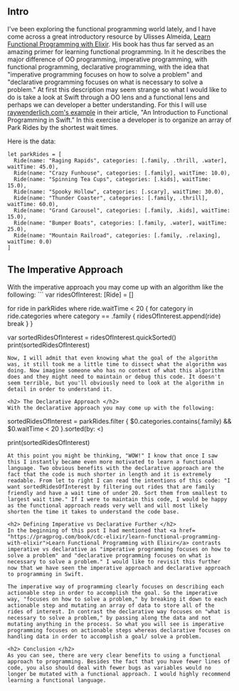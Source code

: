 <h2> Intro </h2>
I've been exploring the functional programming world lately, and I have come across a great introductory resource by Ulisses Almeida, <a href= "https://pragprog.com/book/cdc-elixir/learn-functional-programming-with-elixir">Learn Functional Programming with Elixir</a>. His book has thus far served as an amazing primer for learning functional programming. In it he describes the major difference of OO programming, imperative programming, with functional programming, declarative programming, with the idea that "imperative programming focuses on how to solve a problem" and "declarative programming focuses on what is necessary to solve a problem." At first this description may seem strange so what I would like to do is take a look at Swift through a OO lens and a functional lens and perhaps we can developer a better understanding. For this I will use <a href = "https://www.raywenderlich.com/157123/introduction-functional-programming-swift-2">raywenderlich.com's example</a> in their article, "An Introduction to Functional Programming in Swift." In this exercise a developer is to organize an array of Park Rides by the shortest wait times.

Here is the data:
```
let parkRides = [
  Ride(name: "Raging Rapids", categories: [.family, .thrill, .water], waitTime: 45.0),
  Ride(name: "Crazy Funhouse", categories: [.family], waitTime: 10.0),
  Ride(name: "Spinning Tea Cups", categories: [.kids], waitTime: 15.0),
  Ride(name: "Spooky Hollow", categories: [.scary], waitTime: 30.0),
  Ride(name: "Thunder Coaster", categories: [.family, .thrill], waitTime: 60.0),
  Ride(name: "Grand Carousel", categories: [.family, .kids], waitTime: 15.0),
  Ride(name: "Bumper Boats", categories: [.family, .water], waitTime: 25.0),
  Ride(name: "Mountain Railroad", categories: [.family, .relaxing], waitTime: 0.0)
]
```

<h2> The Imperative Approach </h2>
With the imperative approach you may come up with an algorithm like the following:
```
var ridesOfInterest: [Ride] = []

for ride in parkRides where ride.waitTime < 20 {
   for category in ride.categories where category == .family {
       ridesOfInterest.append(ride)
       break
   }
}

var sortedRidesOfInterest = ridesOfInterest.quickSorted()
print(sortedRidesOfInterest)
```
Now, I will admit that even knowing what the goal of the algorithm was, it still took me a little time to dissect what the algorithm was doing. Now imagine someone who has no context of what this algorithm does and they might need to maintain or debug this code. It doesn't seem terrible, but you'll obviously need to look at the algorithm in detail in order to understand it.

<h2> The Declarative Approach </h2>
With the declarative approach you may come up with the following:
```
sortedRidesOfInterest = parkRides.filter { $0.categories.contains(.family) && $0.waitTime < 20  }.sorted(by: <)

print(sortedRidesOfInterest)
```
At this point you might be thinking, "WOW!" I know that once I saw this I instantly became even more motivated to learn a functional language. Two obvious benefits with the declarative approach are the fact that the code is much shorter in length and it is extremely readable. From let to right I can read the intentions of this code: "I want sortedRidesOfInterest by filtering out rides that are family friendly and have a wait time of under 20. Sort them from smallest to largest wait time." If I were to maintain this code, I would be happy as the functional approach reads very well and will most likely shorten the time it takes to understand the code base.

<h2> Defining Imperative vs Declarative Further </h2>
In the beginning of this post I had mentioned that <a href= "https://pragprog.com/book/cdc-elixir/learn-functional-programming-with-elixir">Learn Functional Programming with Elixir</a> contrasts imperative vs declarative as "imperative programming focuses on how to solve a problem" and "declarative programming focuses on what is necessary to solve a problem." I would like to revisit this further now that we have seen the imperative approach and declarative approach to programming in Swift.

The imperative way of programming clearly focuses on describing each actionable step in order to accomplish the goal. So the imperative way, "focuses on how to solve a problem," by breaking it down to each actionable step and mutating an array of data to store all of the rides of interest. In contrast the declarative way focuses on "what is necessary to solve a problem," by passing along the data and not mutating anything in the process. So what you will see is imperative programming focuses on actionable steps whereas declarative focuses on handling data in order to accomplish a goal/ solve a problem.

<h2> Conclusion </h2>
As you can see, there are very clear benefits to using a functional approach to programming. Besides the fact that you have fewer lines of code, you also should deal with fewer bugs as variables would no longer be mutated with a functional approach. I would highly recommend learning a functional language.


